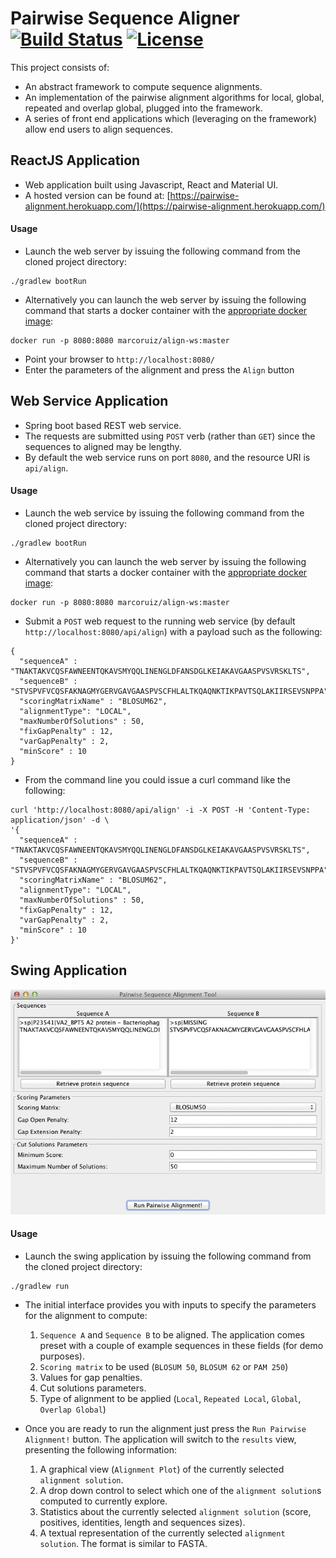 # Pairwise Sequence Aligner [![Build Status](https://travis-ci.org/marco-ruiz/pairwise-sequence-aligner.svg?branch=master)](https://travis-ci.org/marco-ruiz/pairwise-sequence-aligner) [![License](https://img.shields.io/badge/License-Apache%202.0-blue.svg)](https://opensource.org/licenses/Apache-2.0)

This project consists of:
- An abstract framework to compute sequence alignments.
- An implementation of the pairwise alignment algorithms for local, global, repeated and overlap global, plugged into the framework.
- A series of front end applications which (leveraging on the framework) allow end users to align sequences.

## ReactJS Application

- Web application built using Javascript, React and Material UI.
- A hosted version can be found at: [https://pairwise-alignment.herokuapp.com/](https://pairwise-alignment.herokuapp.com/) 

#### Usage

- Launch the web server by issuing the following command from the cloned project directory:

```
./gradlew bootRun
```

- Alternatively you can launch the web server by issuing the following command that starts a docker container with the 
[appropriate docker image](https://hub.docker.com/r/marcoruiz/align-ws):

```
docker run -p 8080:8080 marcoruiz/align-ws:master
```

- Point your browser to `http://localhost:8080/`
- Enter the parameters of the alignment and press the `Align` button


## Web Service Application

- Spring boot based REST web service.
- The requests are submitted using `POST` verb (rather than `GET`) since the sequences to aligned may be lengthy.
- By default the web service runs on port `8080`, and the resource URI is `api/align`.

#### Usage

- Launch the web service by issuing the following command from the cloned project directory:

```
./gradlew bootRun
```

- Alternatively you can launch the web server by issuing the following command that starts a docker container with the 
[appropriate docker image](https://hub.docker.com/r/marcoruiz/align-ws):

```
docker run -p 8080:8080 marcoruiz/align-ws:master
```

- Submit a `POST` web request to the running web service (by default `http://localhost:8080/api/align`) with a payload such as the following:

```
{
  "sequenceA" : "TNAKTAKVCQSFAWNEENTQKAVSMYQQLINENGLDFANSDGLKEIAKAVGAASPVSVRSKLTS",
  "sequenceB" : "STVSPVFVCQSFAKNAGMYGERVGAVGAASPVSCFHLALTKQAQNKTIKPAVTSQLAKIIRSEVSNPPA",
  "scoringMatrixName" : "BLOSUM62",
  "alignmentType": "LOCAL",
  "maxNumberOfSolutions" : 50,
  "fixGapPenalty" : 12,
  "varGapPenalty" : 2,
  "minScore" : 10
}
```

- From the command line you could issue a curl command like the following:

```
curl 'http://localhost:8080/api/align' -i -X POST -H 'Content-Type: application/json' -d \
'{
  "sequenceA" : "TNAKTAKVCQSFAWNEENTQKAVSMYQQLINENGLDFANSDGLKEIAKAVGAASPVSVRSKLTS",
  "sequenceB" : "STVSPVFVCQSFAKNAGMYGERVGAVGAASPVSCFHLALTKQAQNKTIKPAVTSQLAKIIRSEVSNPPA",
  "scoringMatrixName" : "BLOSUM62",
  "alignmentType": "LOCAL",
  "maxNumberOfSolutions" : 50,
  "fixGapPenalty" : 12,
  "varGapPenalty" : 2,
  "minScore" : 10
}'
```

## Swing Application

![](README/sequence-aligner.gif)


#### Usage

- Launch the swing application by issuing the following command from the cloned project directory:

```
./gradlew run
```

- The initial interface provides you with inputs to specify the parameters for the alignment to compute:

    1. `Sequence A` and `Sequence B` to be aligned. The application comes preset with a couple of example sequences in
these fields (for demo purposes).
    2. `Scoring matrix` to be used (`BLOSUM 50`, `BLOSUM 62` or `PAM 250`)
    3. Values for gap penalties.
    4. Cut solutions parameters.
    5. Type of alignment to be applied (`Local`, `Repeated Local`, `Global`, `Overlap Global`)

- Once you are ready to run the alignment just press the `Run Pairwise Alignment!` button. The application will switch to
the `results` view, presenting the following information:

    1. A graphical view (`Alignment Plot`) of the currently selected `alignment solution`.
    2. A drop down control to select which one of the `alignment solution`s computed to currently explore.
    3. Statistics about the currently selected `alignment solution` (score, positives, identities, length and sequences sizes).
    4. A textual representation of the currently selected `alignment solution`. The format is similar to FASTA.

